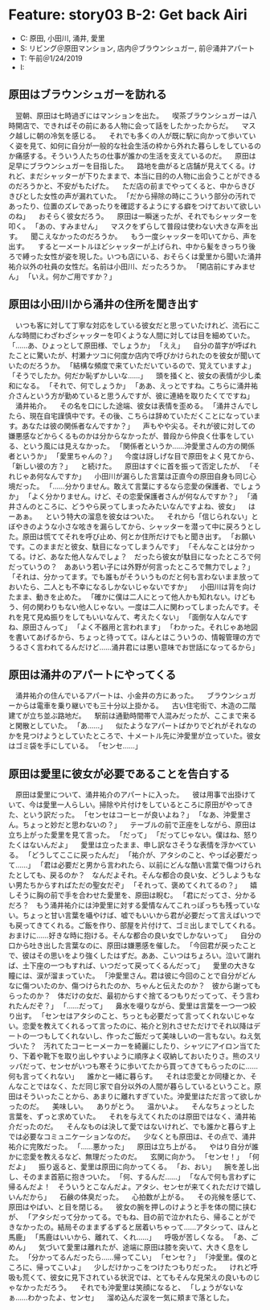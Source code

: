 # Feature: story03 B-2: Get back Airi

- C: 原田, 小田川, 涌井, 愛里
- S: リビング＠原田マンション, 店内＠ブラウンシュガー, 前＠涌井アパート
- T: 午前＠1/24/2019
- I:

## 原田はブラウンシュガーを訪れる

　翌朝、原田は七時過ぎにはマンションを出た。
　喫茶ブラウンシュガーは八時開店で、できればその前にある人物に会って話をしたかったからだ。
　マスク越しに朝の冷気を感じる。
　それでも多くの人が既に駅に向かって歩いていく姿を見て、如何に自分が一般的な社会生活の枠から外れた暮らしをしているのか痛感する。そういう人たちの仕事が誰かの生活を支えているのだ。
　原田は足早にブラウンシュガーを目指した。
　路地を曲がると店舗が見えてくる。けれど、まだシャッターが下りたままで、本当に目的の人物に出会うことができるのだろうかと、不安がもたげた。
　ただ店の前までやってくると、中からきびきびとした女性の声が漏れていた。
「だから掃除の時にこういう部分の汚れであったり、位置のズレであったりを確認するようにする癖をつけておいて欲しいのね」
　おそらく彼女だろう。
　原田は一瞬迷ったが、それでもシャッターを叩く。
「あの、すみません」
　マスクをずらして普段は使わない大きな声を出す。
　聞こえなかったのだろうか。
　もう一度シャッターを叩いてから、声を出す。
　すると一メートルほどシャッターが上げられ、中から髪をきっちり後ろで縛った女性が姿を現した。いつも店にいる、おそらくは愛里から聞いた涌井祐介以外の社員の女性だ。名前は小田川、だったろうか。
「開店前にすみません」
「いえ。何かご用ですか？」

## 原田は小田川から涌井の住所を聞き出す

　いつも客に対して丁寧な対応をしている彼女だと思っていたけれど、流石にこんな時間にわざわざシャッターを叩くような人間に対しては目を細めていた。
「……あ、ひょっとして原田様、でしょうか」
「ええ」
　自分の苗字が呼ばれたことに驚いたが、村瀬ナツコに何度か店内で呼びかけられたのを彼女が聞いていたのだろうか。
「結構な頻度で来ていただいているので、覚えていますよ」
「そうでしたか。何だか恥ずかしいな……」
　頭を掻くと、彼女の表情が少し柔和になる。
「それで、何でしょうか」
「ああ、えっとですね。こちらに涌井祐介さんという方が勤めていると思うんですが、彼に連絡を取りたくてですね」
　涌井祐介。
　その名を口にした途端、彼女は表情を歪める。
「涌井さんでしたら、現在自宅謹慎中です。その後、こちらは辞めていただくことになっています。あなたは彼の関係者なんですか？」
　声もやや尖る。それが彼に対しての嫌悪感などからくるものかは分からなかったが、普段から仲良く仕事をしている、という風には見えなかった。
「関係者というか……沖愛里さんの方の関係者というか」
「愛里ちゃんの？」
　今度は訝しげな目で原田をよく見てから、
「新しい彼の方？」
　と続けた。
　原田はすぐに首を振って否定したが、
「それじゃあ何なんですか」
　小田川が漏らした言葉は正直今の原田自身も同じ心境だった。
「……分かりません。敢えて言葉にするなら恋愛の保護者、でしょうか」
「よく分かりません。けど、その恋愛保護者さんが何なんですか？」
「涌井さんのところに、どうやら戻ってしまったみたいなんですよね、彼女」
　はーあぁ。
　という特大の溜息を彼女はついた。
　それから「信じられない」とぼやきのような小さな呟きを漏らしてから、シャッターを潜って中に戻ろうとした。原田は慌ててそれを呼び止め、何とか住所だけでもと聞き出す。
「お願いです。このままだと彼女、駄目になってしまうんです」
「そんなことは分かってる。けど、あなた他人なんでしょ？　だったら彼女が駄目になったところで何だっていうの？　ああいう若い子には外野が何言ったところで無力でしょ？」
「それは、分かってます。でも誰もがそういうものだと何も言わないまま放っておいたら、二人とも不幸になるしかないじゃないですか」
　小田川は背を向けたまま、動きを止めた。
「確かに僕は二人にとって他人かも知れない。けどもう、何の関わりもない他人じゃない。一度は二人に関わってしまったんです。それを見て見ぬ振りをしてもいいなんて、考えたくない」
「面倒な人なんですね、原田さんって」
「よく不器用と言われます」
「わかった。それじゃあ地図を書いてあげるから、ちょっと待ってて。ほんとはこういうの、情報管理の方でうるさく言われてるんだけど……涌井君には悪い意味でお世話になってるから」

## 原田は涌井のアパートにやってくる

　涌井祐介の住んでいるアパートは、小金井の方にあった。
　ブラウンシュガーからは電車を乗り継いでも三十分以上掛かる。
　古い住宅街で、木造の二階建てが立ち並ぶ路地だ。
　駅前は通勤時間帯で人混みだったが、ここまで来ると閑散としていた。
「あ……」
　似たようなアパートばかりでどれがそれなのかを見つけようとしていたところで、十メートル先に沖愛里が立っていた。彼女はゴミ袋を手にしている。
「センセ……」

## 原田は愛里に彼女が必要であることを告白する

　原田は愛里について、涌井祐介のアパートに入った。
　彼は用事で出掛けていて、今は愛里一人らしい。掃除や片付けをしているところに原田がやってきた、という訳だった。
「センセはコーヒーが良いよね？」
「なあ、沖愛里さん。ちょっと妙だと思わないの？」
　テーブルの前で正座をしながら、原田は立ち上がった愛里を見て言った。
「だって」
「だってじゃない。僕はね、怒りたくはないんだよ」
　愛里は立ったまま、申し訳なさそうな表情を浮かべている。
「どうしてここに戻ったんだ」
「祐介が、アタシのこと、やっぱ必要だって……」
「君は必要だと男から言われたら、以前にどんな酷い言葉で傷つけられたとしても、戻るのか？　なんだよそれ。そんな都合の良い女、どうしようもない男たちからすればただの聖女だぞ」
「それって、褒めてくれてるの？」
　嬉しそうに胸の前で手を合わせた愛里を、原田は睨む。
「君にだってさ、分かるだろ？　もう涌井祐介には沖愛里に対する愛情なんてこれっぽっちも残っていない。ちょっと甘い言葉を囁やけば、嘘でもいいから君が必要だって言えばいつでも戻ってきてくれる。ご飯を作り、部屋を片付けて、ゴミ出しまでしてくれる。おまけに……好きな時に抱ける。そんな都合の良い女でしかないって」
　自分の口から吐き出した言葉なのに、原田は嫌悪感を催した。
「今回君が戻ったことで、彼はその思いをより強くしたはずだ。ああ、こいつはちょろい。泣いて謝れば、土下座の一つもすれば、いつだって戻ってくるんだって」
　愛里の大きな瞳には、涙が溜まっていた。
「沖愛里さん。君は彼に今回のことで自分がどんなに傷ついたのか、傷つけられたのか、ちゃんと伝えたのか？　彼から謝ってもらったのか？　体だけの女だ、最初からすぐ捨てるつもりだってって、そう言われたんだぞ？」
「……だって」
　鼻水を啜りながら、愛里は言葉を一つ一つ絞り出す。
「センセはアタシのこと、ちっとも必要だって言ってくれないじゃない。恋愛を教えてくれるって言ったのに、祐介と別れさせただけでそれ以降はデートの一つもしてくれないし、作ったご飯だって美味しいの一言もない。ねえ気づいた？　汚れてたコーヒーメーカーを綺麗にしたり、シャツにアイロン当てたり、下着や靴下を取り出しやすいように順序よく収納しておいたりさ。熊のスリッパだって、センセがいつも寒そうに歩いてたから買ってきてもらったのに……何も言ってくれない」
　誰かと一緒に暮らす。
　それは恋愛とか同棲とか、そんなことではなく、ただ同じ家で自分以外の人間が暮らしているということ。原田はそういったことから、あまりに離れすぎていた。沖愛里はただ言って欲しかったのだ。
　美味しい。
　ありがとう。
　温かいよ。
　そんなちょっとした言葉を、ずっと求めていた。
　それを与えてくれたのは原田ではなく、涌井祐介だったのだ。
　そんなものは決して愛ではないけれど、でも誰かと暮らす上では必要なコミュニケーションなのだ。
　少なくとも原田は、その点で、涌井祐介に完敗だった。
「……悪かった」
　原田は立ち上がる。
　やはり自分が誰かに恋愛を教えるなど、無理だったのだ。
　玄関に向かう。
「センセ！」
「何だよ」
　振り返ると、愛里は原田に向かってくる。
「お、おい」
　腕を差し出し、そのまま首筋に抱きついた。
「何、するんだ……」
「なんで何も言わずに帰るんだよ！　そういうとこなんだよ。アタシ、センセが来てくれただけで嬉しいんだから」
　石鹸の体臭だった。
　心拍数が上がる。
　その兆候を感じて、原田はやばい、と目を閉じる。
　彼女の腕を押しのけようと手を体の間に挟むが、
「アタシだって分かってる。でもね、目の前で泣かれたら、帰ることができなかったの。結局そのままずるずると居着いちゃって……アタシって、ほんと馬鹿」
「馬鹿はいいから、離れて、くれ……」
　呼吸が苦しくなる。
「あ、ごめん」
　気づいて愛里は離れたが、途端に原田は膝を突いて、大きく息をした。
「分かってるんだったら……帰ってこい」
「センセ？」
「沖愛里。僕のところに、帰ってこいよ」
　少しだけかっこをつけたつもりだった。
　けれど呼吸も荒くて、彼女に見下されている状況では、とてもそんな見栄えの良いものじゃなかっただろう。
　それでも沖愛里は笑顔になると、
「しょうがないなぁ……わかったよ、センセ」
　溜め込んだ涙を一気に頬まで落とした。

